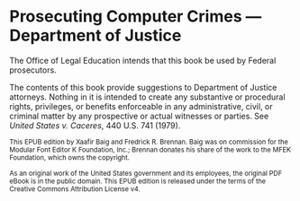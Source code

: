 # Prosecuting Computer Crimes — Department of Justice

<p>The Office of Legal Education intends that this book be
used by Federal prosecutors.
</p>
<p>The contents of this book provide suggestions to
Department of Justice attorneys. Nothing in it is intended
to create any substantive or procedural rights, privileges,
or benefits enforceable in any administrative, civil, or
criminal matter by any prospective or actual witnesses or
parties. See <em>United States v. Caceres</em>, 440 U.S. 741 (1979).

<p id="mfek-note"><small>This EPUB edition by Xaafir Baig and Fredrick R.
Brennan. Baig was on commission for the Modular Font Editor K Foundation, Inc.;
Brennan donates his share of the work to the MFEK Foundation, which owns the
copyright.<br/><br/>As an original work of the United States government and its
employees, the original PDF eBook is in the public domain. This EPUB edition is
released under the terms of the Creative Commons Attribution License
v4.</small></p>
